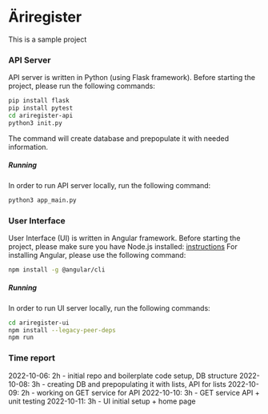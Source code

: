 # Äriregister
This is a sample project
### API Server
API server is written in Python (using Flask framework).
Before starting the project, please run the following commands:
```sh
pip install flask
pip install pytest
cd ariregister-api
python3 init.py
```
The command will create database and prepopulate it with needed information.
##### Running
In order to run API server locally, run the following command:
```sh
python3 app_main.py
```

### User Interface
User Interface (UI) is written in Angular framework.
Before starting the project, please make sure you have Node.js installed: [instructions](https://docs.npmjs.com/downloading-and-installing-node-js-and-npm)
For installing Angular, please use the following command:
```sh
npm install -g @angular/cli
```

##### Running
In order to run UI server locally, run the following commands:
```sh
cd ariregister-ui
npm install --legacy-peer-deps
npm run
```

### Time report
2022-10-06: 2h - initial repo and boilerplate code setup, DB structure
2022-10-08: 3h - creating DB and prepopulating it with lists, API for lists
2022-10-09: 2h - working on GET service for API
2022-10-10: 3h - GET service API + unit testing
2022-10-11: 3h - UI initial setup + home page
